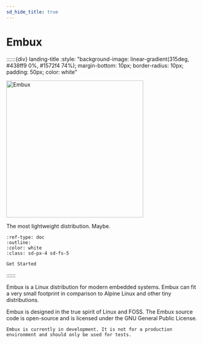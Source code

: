 ```yaml
---
sd_hide_title: true
---
```


# Embux

<!-- derived from https://github.com/executablebooks/sphinx-design/blob/rtd-theme/docs/index.md -->
::::::{div} landing-title
:style: "background-image: linear-gradient(315deg, #438ff9 0%, #1572f4 74%); margin-bottom: 10px; border-radius: 10px; padding: 50px; color: white"

<img
src="https://github.com/embuxLinux/embuxlinux.github.io/assets/115214762/707b27cd-2bb5-42c4-bec4-ba2ce7cde33a"
alt="Embux" width=360 />

The most lightweight distribution. Maybe.

```{button-ref} install
:ref-type: doc
:outline:
:color: white
:class: sd-px-4 sd-fs-5

Get Started
```

::::::

Embux is a Linux distribution for modern embedded systems. Embux can fit a very
small footprint in comparison to Alpine Linux and other tiny distributions.

Embux is designed in the true spirit of Linux and FOSS. The Embux source code
is open-source and is licensed under the GNU General Public License.

```{warning}
Embux is currently in development. It is not for a production
environment and should only be used for tests.
```
